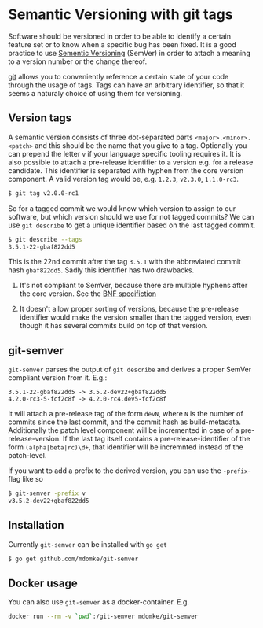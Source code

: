 # Semantic Versioning with git tags

Software should be versioned in order to be able to identify a certain
feature set or to know when a specific bug has been fixed. It is a good
practice to use [Sementic Versioning](https://semver.org/) (SemVer) in
order to attach a meaning to a version number or the change thereof.

[git](https://git-scm.com/) allows you to conveniently reference a certain
state of your code through the usage of tags. Tags can have an arbitrary
identifier, so that it seems a naturaly choice of using them for versioning.

## Version tags

A semantic version consists of three dot-separated parts `<major>.<minor>.<patch>`
and this should be the name that you give to a tag. Optionally you can prepend
the letter `v` if your language specific tooling requires it. It is also possible
to attach a pre-release identifier to a version e.g. for a release candidate. This
identifier is separated with hyphen from the core version component. A valid version
tag would be, e.g. `1.2.3`, `v2.3.0`, `1.1.0-rc3`.

```sh
$ git tag v2.0.0-rc1
```

So for a tagged commit we would know which version to assign to our software, but
which version should we use for not tagged commits? We can use `git describe` to
get a unique identifier based on the last tagged commit.

```sh
$ git describe --tags
3.5.1-22-gbaf822dd5
```

This is the 22nd commit after the tag `3.5.1` with the abbreviated commit hash `gbaf822dd5`.
Sadly this identifier has two drawbacks.

1. It's not compliant to SemVer, because there are multiple hyphens after the core version.
   See the [BNF specifiction](https://github.com/semver/semver/blob/master/semver.md#backusnaur-form-grammar-for-valid-semver-versions)

2. It doesn't allow proper sorting of versions, because the pre-release identifier would
   make the version smaller than the tagged version, even though it has several commits build
   on top of that version.

## git-semver

`git-semver` parses the output of `git describe` and derives a proper SemVer compliant
version from it. E.g.:

```
3.5.1-22-gbaf822dd5 -> 3.5.2-dev22+gbaf822dd5
4.2.0-rc3-5-fcf2c8f -> 4.2.0-rc4.dev5-fcf2c8f
```

It will attach a pre-release tag of the form `devN`, where `N` is the number of commits
since the last commit, and the commit hash as build-metadata. Additionally the patch level
component will be incremented in case of a pre-release-version. If the last tag itself
contains a pre-release-identifier of the form `(alpha|beta|rc)\d+`, that identifier will
be incremnted instead of the patch-level.

If you want to add a prefix to the derived version, you can use the `-prefix`-flag like so

```sh
$ git-semver -prefix v
v3.5.2-dev22+gbaf822dd5
```

## Installation

Currently `git-semver` can be installed with `go get`

```sh
$ go get github.com/mdomke/git-semver
```

## Docker usage

You can also use `git-semver` as a docker-container. E.g.

```sh
docker run --rm -v `pwd`:/git-semver mdomke/git-semver
```

